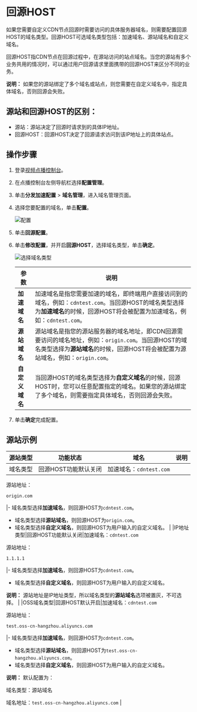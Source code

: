 # 回源HOST

如果您需要自定义CDN节点回源时需要访问的具体服务器域名，则需要配置回源HOST的域名类型。回源HOST可选域名类型包括：加速域名、源站域名和自定义域名。

回源HOST指CDN节点在回源过程中，在源站访问的站点域名。当您的源站有多个业务共用的情况时，可以通过用户回源请求里面携带的回源HOST来区分不同的业务。

**说明：** 如果您的源站绑定了多个域名或站点，则您需要在自定义域名中，指定具体域名，否则回源会失败。

## 源站和回源HOST的区别：

-   源站：源站决定了回源时请求到的具体IP地址。
-   回源HOST：回源HOST决定了回源请求访问到该IP地址上的具体站点。

## 操作步骤

1.  登录[视频点播控制台](https://vod.console.aliyun.com/)。

2.  在点播控制台左侧导航栏选择**配置管理**。

3.  单击**分发加速配置** \> **域名管理**，进入域名管理页面。

4.  选择您要配置的域名，单击**配置**。

    ![配置](https://static-aliyun-doc.oss-accelerate.aliyuncs.com/assets/img/zh-CN/1277415061/p180549.png)

5.  单击**回源配置**。

6.  单击**修改配置**，并开启**回源HOST**，选择域名类型，单击**确定**。

    ![选择域名类型](https://static-aliyun-doc.oss-accelerate.aliyuncs.com/assets/img/zh-CN/7038415061/p180550.png)

    |参数|说明|
    |--|--|
    |**加速域名**|加速域名是指您需要加速的域名，即终端用户直接访问到的域名，例如：`cdntest.com`。当回源HOST的域名类型选择为**加速域名**的时候，回源HOST将会被配置为加速域名，例如：`cdntest.com`。|
    |**源站域名**|源站域名是指您的源站服务器的域名地址，即CDN回源需要访问的域名地址，例如：`origin.com`。当回源HOST的域名类型选择为**源站域名**的时候，回源HOST将会被配置为源站域名，例如：`origin.com`。|
    |**自定义域名**|当回源HOST的域名类型选择为**自定义域名**的时候，回源HOST时，您可以任意配置指定的域名。如果您的源站绑定了多个域名，则需要指定具体域名，否则回源会失败。|

7.  单击**确定**完成配置。


## 源站示例

|源站类型|功能状态|域名|说明|
|----|----|--|--|
|域名类型|回源HOST功能默认关闭|加速域名：`cdntest.com`

源站地址：

`origin.com`

|-   域名类型选择**加速域名**，则回源HOST为`cdntest.com`。
-   域名类型选择**源站域名**，则回源HOST为`origin.com`。
-   域名类型选择**自定义域名**，则回源HOST为用户输入的自定义域名。 |
|IP地址类型|回源HOST功能默认关闭|加速域名：`cdntest.com`

源站地址：

`1.1.1.1`

|-   域名类型选择**加速域名**，则回源HOST为`cdntest.com`。
-   域名类型选择**自定义域名**，则回源HOST为用户输入的自定义域名。

**说明：** 源站地址是IP地址类型，所以域名类型的**源站域名**选项被置灰，不可选择。 |
|OSS域名类型|回源HOST默认开启|加速域名：`cdntest.com`

源站地址：

`test.oss-cn-hangzhou.aliyuncs.com`

|-   域名类型选择**加速域名**，则回源HOST为`cdntest.com`。
-   域名类型选择**源站域名**，则回源HOST为`test.oss-cn-hangzhou.aliyuncs.com`。
-   域名类型选择**自定义域名**，则回源HOST为用户输入的自定义域名。

**说明：** 默认配置为：

域名类型：源站域名

域名地址：`test.oss-cn-hangzhou.aliyuncs.com` |

